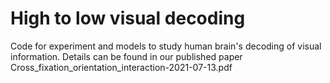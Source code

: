 # High to low visual decoding
 Code for experiment and models to study human brain's decoding of visual information. Details can be found in our published paper Cross_fixation_orientation_interaction-2021-07-13.pdf
